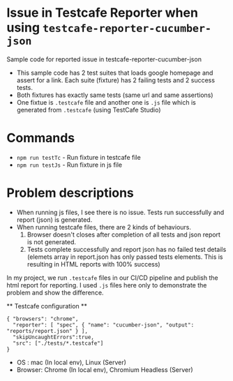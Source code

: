 # Issue in Testcafe Reporter when using `testcafe-reporter-cucumber-json`
Sample code for reported issue in testcafe-reporter-cucumber-json

* This sample code has 2 test suites that loads google homepage and assert for a link. Each suite (fixture) has 2 failing tests and 2 success tests.
* Both fixtures has exactly same tests (same url and same assertions)
* One fixtue is `.testcafe` file and another one is `.js` file which is generated from `.testcafe` (using TestCafe Studio)

# Commands
* `npm run testTc` - Run fixture in testcafe file
* `npm run testJs` - Run fixture in js file

# Problem descriptions
* When running js files, I see there is no issue. Tests run successfully and report (json) is generated.
* When running testcafe files, there are 2 kinds of behaviours.
  1) Browser doesn't closes after completion of all tests and json report is not generated.
  2) Tests complete successfully and report json has no failed test details (elemets array in report.json has only passed tests elements. This is resulting in HTML reports with 100% success)
  
 In my project, we run `.testcafe` files in our CI/CD pipeline and publish the html report for reporting. 
 I used `.js` files here only to demonstrate the problem and show the difference.
 
 ** Testcafe configuration **
```
{ "browsers": "chrome", 
  "reporter": [ "spec", { "name": "cucumber-json", "output": "reports/report.json" } ],
  "skipUncaughtErrors":true, 
  "src": ["./tests/*.testcafe"] 
}
```
- OS : mac (In local env), Linux (Server)
- Browser: Chrome (In local env), Chromium Headless (Server)
